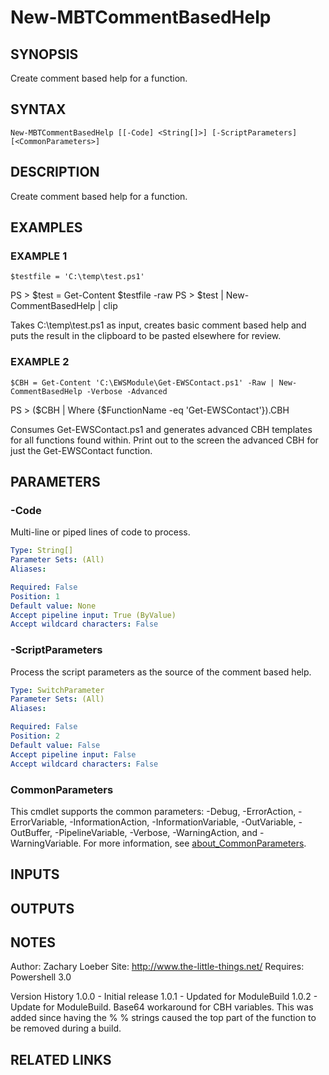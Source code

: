 ﻿---
external help file: ModuleBuildToolsTemp-help.xml
Module Name: ModuleBuildToolsTemp
online version: https://github.com/zloeber/ModuleBuild
schema: 2.0.0
---

# New-MBTCommentBasedHelp

## SYNOPSIS
Create comment based help for a function.

## SYNTAX

```
New-MBTCommentBasedHelp [[-Code] <String[]>] [-ScriptParameters] [<CommonParameters>]
```

## DESCRIPTION
Create comment based help for a function.

## EXAMPLES

### EXAMPLE 1
```
$testfile = 'C:\temp\test.ps1'
```

PS \> $test = Get-Content $testfile -raw PS \> $test | New-CommentBasedHelp | clip

Takes C:\temp\test.ps1 as input, creates basic comment based help and puts the result in the clipboard to be pasted elsewhere for review.

### EXAMPLE 2
```
$CBH = Get-Content 'C:\EWSModule\Get-EWSContact.ps1' -Raw | New-CommentBasedHelp -Verbose -Advanced
```

PS \> ($CBH | Where {$FunctionName -eq 'Get-EWSContact'}).CBH

Consumes Get-EWSContact.ps1 and generates advanced CBH templates for all functions found within.
Print out to the screen the advanced CBH for just the Get-EWSContact function.

## PARAMETERS

### -Code
Multi-line or piped lines of code to process.

```yaml
Type: String[]
Parameter Sets: (All)
Aliases:

Required: False
Position: 1
Default value: None
Accept pipeline input: True (ByValue)
Accept wildcard characters: False
```

### -ScriptParameters
Process the script parameters as the source of the comment based help.

```yaml
Type: SwitchParameter
Parameter Sets: (All)
Aliases:

Required: False
Position: 2
Default value: False
Accept pipeline input: False
Accept wildcard characters: False
```

### CommonParameters
This cmdlet supports the common parameters: -Debug, -ErrorAction, -ErrorVariable, -InformationAction, -InformationVariable, -OutVariable, -OutBuffer, -PipelineVariable, -Verbose, -WarningAction, and -WarningVariable. For more information, see [about_CommonParameters](http://go.microsoft.com/fwlink/?LinkID=113216).

## INPUTS

## OUTPUTS

## NOTES
Author: Zachary Loeber Site: http://www.the-little-things.net/ Requires: Powershell 3.0

Version History 1.0.0 - Initial release 1.0.1 - Updated for ModuleBuild 1.0.2 - Update for ModuleBuild.
Base64 workaround for CBH variables.
This was added since having the % % strings caused the top part of the function to be removed during a build.

## RELATED LINKS
